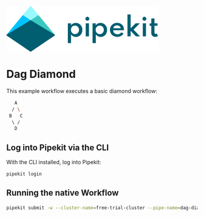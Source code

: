 [![Pipekit Logo](../../assets/images/pipekit-logo.png)](https://pipekit.io)

# Dag Diamond

This example workflow executes a basic diamond workflow:

```bash
   A
  / \
 B   C
  \ /
   D
```

## Log into Pipekit via the CLI
With the CLI installed, log into Pipekit:
```bash
pipekit login
```

## Running the native Workflow
```bash
pipekit submit -w --cluster-name=free-trial-cluster --pipe-name=dag-diamond-example workflow.yaml
```

